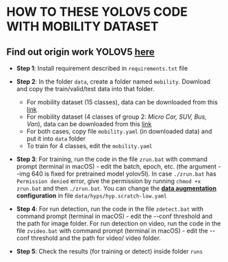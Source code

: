 # HOW TO THESE YOLOV5 CODE WITH MOBILITY DATASET

## Find out origin work YOLOV5 [here](https://github.com/ultralytics/yolov5)

+ **Step 1**: Install requirement described in `requirements.txt` file

+ **Step 2**: In the folder `data`, create a folder named `mobility`. Download and copy the train/valid/test data into that folder.
  + For mobility dataset (15 classes), data can be downloaded from this [link](https://drive.google.com/drive/folders/12EiV92VHRoM8R9N9SL-3okPG2TU1fl5b?usp=sharing)
  + For mobility dataset (4 classes of group 2: *Micro Car, SUV, Bus, Van*), data can be downloaded from this [link](https://drive.google.com/drive/folders/12EiV92VHRoM8R9N9SL-3okPG2TU1fl5b?usp=sharing)
  + For both cases, copy file `mobility.yaml` (in downloaded data) and put it into `data` folder
  + To train for 4 classes, edit the `mobility.yaml`

+ **Step 3**: For training, run the code in the file `zrun.bat` with command prompt (terminal in macOS) - edit the batch, epoch, etc. (the argument --img 640 is fixed for pretrained model yolov5l). In case `./zrun.bat` has `Permission denied` error, give the permission by running `chmod +x zrun.bat` and then `./zrun.bat`. You can change the **[data augmentation](https://blog.roboflow.com/yolov5-improvements-and-evaluation/) configuration** in file `data/hyps/hyp.scratch-low.yaml`

+ **Step 4**: For run detection, run the code in the file `zdetect.bat` with command prompt (terminal in macOS) - edit the --conf threshold and the path for image folder.
For run detection on video, run the code in the file `zvideo.bat` with command prompt (terminal in macOS) - edit the --conf threshold and the path for video/ video folder.

+ **Step 5**: Check the results (for training or detect) inside folder `runs`
